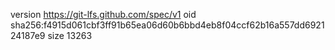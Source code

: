 version https://git-lfs.github.com/spec/v1
oid sha256:f4915d061cbf3ff91b65ea06d60b6bbd4eb8f04ccf62b16a557dd692124187e9
size 13263
